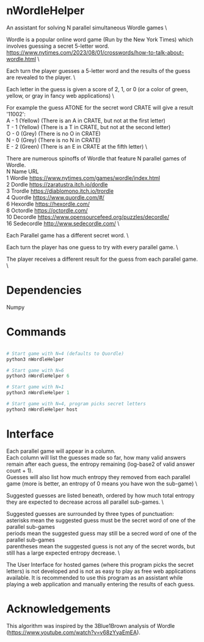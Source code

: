 # nWordleHelper
An assistant for solving N parallel simultaneous Wordle games \

Wordle is a popular online word game (Run by the New York Times) which involves guessing a secret 5-letter word. 
https://www.nytimes.com/2023/08/01/crosswords/how-to-talk-about-wordle.html \

Each turn the player guesses a 5-letter word and the results of the guess are revealed to the player. \

Each letter in the guess is given a score of 2, 1, or 0 (or a color of green, yellow, or gray in fancy web applications) \

For example the guess ATONE for the secret word CRATE will give a result '11002': \
A - 1 (Yellow)   (There is an A in CRATE, but not at the first letter) \
T - 1 (Yellow)   (There is a T in CRATE, but not at the second letter) \
O - 0 (Grey)     (There is no O in CRATE) \
N - 0 (Grey)     (There is no N in CRATE) \
E - 2 (Green)    (There is an E in CRATE at the fifth letter) \

There are numerous spinoffs of Wordle that feature N parallel games of Wordle. \
N     Name        URL \
1     Wordle      https://www.nytimes.com/games/wordle/index.html \
2     Dordle      https://zaratustra.itch.io/dordle \
3     Trordle     https://diablomono.itch.io/trordle \
4     Quordle     https://www.quordle.com/#/ \
6     Hexordle    https://hexordle.com/ \
8     Octordle    https://octordle.com/ \
10    Decordle    https://www.opensourcefeed.org/puzzles/decordle/ \
16    Sedecordle  http://www.sedecordle.com/ \

Each Parallel game has a different secret word. \

Each turn the player has one guess to try with every parallel game. \

The player receives a different result for the guess from each parallel game. \

# Dependencies

Numpy

# Commands

```python

# Start game with N=4 (defaults to Quordle)
python3 nWordleHelper

# Start game with N=6
python3 nWordleHelper 6

# Start game with N=1
python3 nWordleHelper 1

# Start game with N=4, program picks secret letters
python3 nWordleHelper host

```


# Interface

Each parallel game will appear in a column. \
Each column will list the guesses made so far, how many valid answers remain after each guess, the entropy remaining (log-base2 of  valid answer count + 1). \
Guesses will also list how much entropy they removed from each parallel game (more is better, an entropy of 0 means you have won the sub-game) \

Suggested guesses are listed beneath, ordered by how much total entropy they are expected to decrease across all parallel sub-games. \

Suggested guesses are surrounded by three types of punctuation: \
asterisks mean the suggested guess must be the secret word of one of the parallel sub-games \
periods mean the suggested guess may still be a secred word of one of the parallel sub-games \
parentheses mean the suggested guess is not any of the secret words, but still has a large expected entropy decrease. \

The User Interface for hosted games (where this program picks the secret letters) is not developed and is not as easy to play as free web applications available. It is recommended to use this program as an assistant while playing a web application and manually entering the results of each guess.

# Acknowledgements

This algorithm was inspired by the 3Blue1Brown analysis of Wordle (https://www.youtube.com/watch?v=v68zYyaEmEA). 
